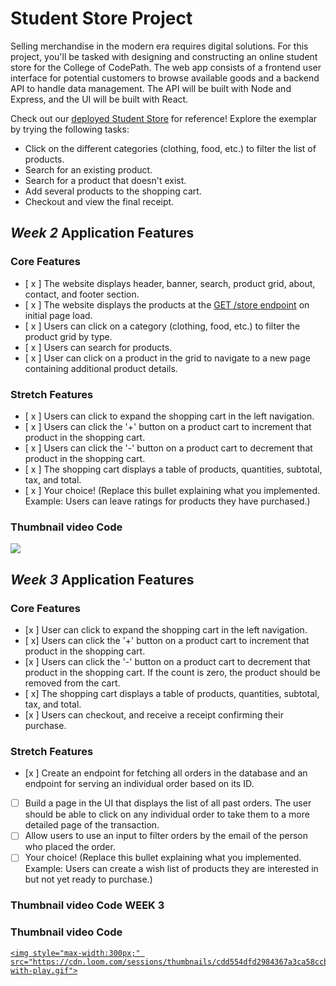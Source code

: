 # Student Store Project

Selling merchandise in the modern era requires digital solutions. For this project, you'll be tasked with designing and constructing an online student store for the College of CodePath. The web app consists of a frontend user interface for potential customers to browse available goods and a backend API to handle data management. The API will be built with Node and Express, and the UI will be built with React.

Check out our [deployed Student Store](https://codepath-student-store-demo.surge.sh/) for reference! Explore the exemplar by trying the following tasks:

- Click on the different categories (clothing, food, etc.) to filter the list of products.
- Search for an existing product.
- Search for a product that doesn't exist.
- Add several products to the shopping cart.
- Checkout and view the final receipt.

## *Week 2* Application Features

### Core Features

- [ x ] The website displays header, banner, search, product grid, about, contact, and footer section.
- [ x ] The website displays the products at the [GET /store endpoint](https://codepath-store-api.herokuapp.com/store) on initial page load.
- [ x ] Users can click on a category (clothing, food, etc.) to filter the product grid by type.
- [ x ] Users can search for products.
- [ x ] User can click on a product in the grid to navigate to a new page containing additional product details.

### Stretch Features

- [ x ] Users can click to expand the shopping cart in the left navigation.
- [ x ] Users can click the '+' button on a product cart to increment that product in the shopping cart.
- [ x ] Users can click the '-' button on a product cart to decrement that product in the shopping cart.
- [ x ] The shopping cart displays a table of products, quantities, subtotal, tax, and total.
- [ x ] Your choice! (Replace this bullet explaining what you implemented. Example: Users can leave ratings for products they have purchased.)

### Thumbnail video Code 
<a href="https://www.loom.com/share/cdd554dfd2984367a3ca58ccb5426e59">
    <img style="max-width:300px;" src="https://cdn.loom.com/sessions/thumbnails/cdd554dfd2984367a3ca58ccb5426e59-with-play.gif">
  </a>

## *Week 3* Application Features

### Core Features

- [x ] User can click to expand the shopping cart in the left navigation.
- [ x] Users can click the '+' button on a product cart to increment that product in the shopping cart.
- [x ] Users can click the '-' button on a product cart to decrement that product in the shopping cart. If the count is zero, the product should be removed from the cart.
- [ x] The shopping cart displays a table of products, quantities, subtotal, tax, and total.
- [x ] Users can checkout, and receive a receipt confirming their purchase.

### Stretch Features

- [x ] Create an endpoint for fetching all orders in the database and an endpoint for serving an individual order based on its ID.
- [ ] Build a page in the UI that displays the list of all past orders. The user should be able to click on any individual order to take them to a more detailed page of the transaction.
- [ ] Allow users to use an input to filter orders by the email of the person who placed the order.
- [ ] Your choice! (Replace this bullet explaining what you implemented. Example: Users can create a wish list of products they are interested in but not yet ready to purchase.)
### Thumbnail video Code  WEEK 3
### Thumbnail video Code 
<a href="https://www.loom.com/share/cdd554dfd2984367a3ca58ccb5426e59">
  
    <img style="max-width:300px;" src="https://cdn.loom.com/sessions/thumbnails/cdd554dfd2984367a3ca58ccb5426e59-with-play.gif">
  </a>